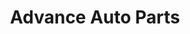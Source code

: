 ---
title: "Advance Auto Parts"
url: /baltimore/advance-auto-parts-west-patapsco-avenue/
shop: car parts
---